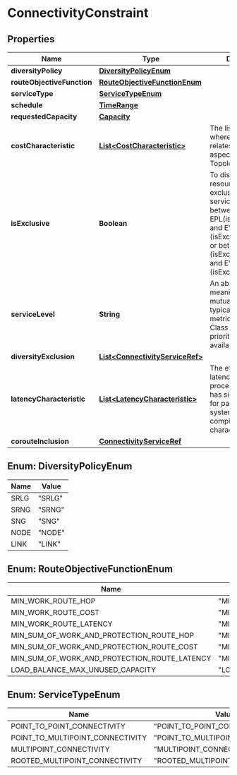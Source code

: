 
# ConnectivityConstraint

## Properties
Name | Type | Description | Notes
------------ | ------------- | ------------- | -------------
**diversityPolicy** | [**DiversityPolicyEnum**](#DiversityPolicyEnum) |  |  [optional]
**routeObjectiveFunction** | [**RouteObjectiveFunctionEnum**](#RouteObjectiveFunctionEnum) |  |  [optional]
**serviceType** | [**ServiceTypeEnum**](#ServiceTypeEnum) |  |  [optional]
**schedule** | [**TimeRange**](TimeRange.md) |  |  [optional]
**requestedCapacity** | [**Capacity**](Capacity.md) |  |  [optional]
**costCharacteristic** | [**List&lt;CostCharacteristic&gt;**](CostCharacteristic.md) | The list of costs where each cost relates to some aspect of the TopologicalEntity. |  [optional]
**isExclusive** | **Boolean** | To distinguish if the resources are exclusive to the service  - for example between EPL(isExclusive&#x3D;true) and EVPL (isExclusive&#x3D;false), or between EPLAN (isExclusive&#x3D;true) and EVPLAN (isExclusive&#x3D;false) |  [optional]
**serviceLevel** | **String** | An abstract value the meaning of which is mutually agreed – typically represents metrics such as - Class of service, priority, resiliency, availability |  [optional]
**diversityExclusion** | [**List&lt;ConnectivityServiceRef&gt;**](ConnectivityServiceRef.md) |  |  [optional]
**latencyCharacteristic** | [**List&lt;LatencyCharacteristic&gt;**](LatencyCharacteristic.md) | The effect on the latency of a queuing process. This only has significant effect for packet based systems and has a complex characteristic. |  [optional]
**corouteInclusion** | [**ConnectivityServiceRef**](ConnectivityServiceRef.md) |  |  [optional]


<a name="DiversityPolicyEnum"></a>
## Enum: DiversityPolicyEnum
Name | Value
---- | -----
SRLG | &quot;SRLG&quot;
SRNG | &quot;SRNG&quot;
SNG | &quot;SNG&quot;
NODE | &quot;NODE&quot;
LINK | &quot;LINK&quot;


<a name="RouteObjectiveFunctionEnum"></a>
## Enum: RouteObjectiveFunctionEnum
Name | Value
---- | -----
MIN_WORK_ROUTE_HOP | &quot;MIN_WORK_ROUTE_HOP&quot;
MIN_WORK_ROUTE_COST | &quot;MIN_WORK_ROUTE_COST&quot;
MIN_WORK_ROUTE_LATENCY | &quot;MIN_WORK_ROUTE_LATENCY&quot;
MIN_SUM_OF_WORK_AND_PROTECTION_ROUTE_HOP | &quot;MIN_SUM_OF_WORK_AND_PROTECTION_ROUTE_HOP&quot;
MIN_SUM_OF_WORK_AND_PROTECTION_ROUTE_COST | &quot;MIN_SUM_OF_WORK_AND_PROTECTION_ROUTE_COST&quot;
MIN_SUM_OF_WORK_AND_PROTECTION_ROUTE_LATENCY | &quot;MIN_SUM_OF_WORK_AND_PROTECTION_ROUTE_LATENCY&quot;
LOAD_BALANCE_MAX_UNUSED_CAPACITY | &quot;LOAD_BALANCE_MAX_UNUSED_CAPACITY&quot;


<a name="ServiceTypeEnum"></a>
## Enum: ServiceTypeEnum
Name | Value
---- | -----
POINT_TO_POINT_CONNECTIVITY | &quot;POINT_TO_POINT_CONNECTIVITY&quot;
POINT_TO_MULTIPOINT_CONNECTIVITY | &quot;POINT_TO_MULTIPOINT_CONNECTIVITY&quot;
MULTIPOINT_CONNECTIVITY | &quot;MULTIPOINT_CONNECTIVITY&quot;
ROOTED_MULTIPOINT_CONNECTIVITY | &quot;ROOTED_MULTIPOINT_CONNECTIVITY&quot;



